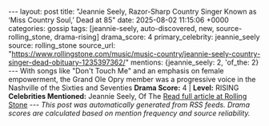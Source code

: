 --- layout: post title: "Jeannie Seely, Razor-Sharp Country Singer Known as ‘Miss Country Soul,’ Dead at 85" date: 2025-08-02 11:15:06 +0000 categories: gossip tags: [jeannie-seely, auto-discovered, new, source-rolling_stone, drama-rising] drama_score: 4 primary_celebrity: jeannie_seely source: rolling_stone source_url: "https://www.rollingstone.com/music/music-country/jeannie-seely-country-singer-dead-obituary-1235397362/" mentions: {jeannie_seely: 2, 'of_the: 2} --- With songs like "Don't Touch Me" and an emphasis on female empowerment, the Grand Ole Opry member was a progressive voice in the Nashville of the Sixties and Seventies **Drama Score:** 4 | **Level:** RISING **Celebrities Mentioned:** Jeannie Seely, Of The [Read full article at Rolling Stone](https://www.rollingstone.com/music/music-country/jeannie-seely-country-singer-dead-obituary-1235397362/) --- *This post was automatically generated from RSS feeds. Drama scores are calculated based on mention frequency and source reliability.*